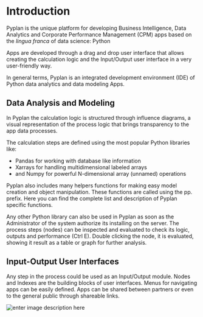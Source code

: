 
# Introduction
Pyplan is the unique platform for developing Business Intelligence, Data Analytics and Corporate Performance Management (CPM) apps based on the *lingua franca* of data science: Python

Apps are developed through a drag and drop user interface that allows creating the calculation logic and the Input/Output user interface in a very user-friendly way.

In general terms, Pyplan is an integrated development environment (IDE) of Python data analytics and data modeling Apps.

## Data Analysis and Modeling
In Pyplan the calculation logic is structured through influence diagrams, a visual representation of the process logic that brings transparency to the app data processes.

The calculation steps are defined using the most popular Python libraries like:

 - Pandas for working with database like information 
 - Xarrays for handling multidimensional labeled arrays 
 - and Numpy for powerful N-dimensional array (unnamed) operations

Pyplan also includes many helpers functions for making easy model creation and object manipulation. These functions are called using the pp. prefix.
Here you can find the complete list and description of Pyplan specific functions. 

Any other Python library can also be used in Pyplan as soon as the Administrator of the system authorize its installing on the server.
The process steps (nodes) can be inspected and evaluated to check its logic, outputs and performance (Ctrl E). Double clicking the node, it is evaluated, showing it result as a table or graph for further analysis.

## Input-Output User Interfaces
Any step in the process could be used as an Input/Output module. Nodes and Indexes are the building blocks of user interfaces.
Menus for navigating apps can be easily defined. Apps can be shared between partners or even to the general public through shareable links.

![enter image description here](http://cubepy.org/files/Pyplan/blank%20home.png)

<!--stackedit_data:
eyJoaXN0b3J5IjpbNjM4MjA5MjgyLC03MTg2OTIwNCw3Njk2ND
AyOTAsMTE4NDAzMjU3NiwyMDgzNjM3MTU3LDU4NzM4MTkwNSwt
MTk3NTE3NjMwMywtNjI5MjM3ODA2LC05NDgxNTc5MTQsOTI4Nz
A4MDYwLC0zNTExNzQ2OTIsMTY2MjYwMjE5MCw4ODM3ODMzNDQs
MTc3NTA5NDUyNCw4MTM4NDM4NjQsLTE2ODQxMzIwODksLTE1Nj
U5ODIxMjAsLTEzNzUzNTU0Niw4MDIwMTIyMjgsMjA5MTY5MTY2
MF19
-->